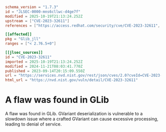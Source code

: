 ```toml
schema_version = "1.7.3"
id = "JLSEC-0000-mns6cllwc-d4ge7f"
modified = 2025-10-19T21:13:24.252Z
upstream = ["CVE-2023-32611"]
references = ["https://access.redhat.com/security/cve/CVE-2023-32611", "https://bugzilla.redhat.com/show_bug.cgi?id=2211829", "https://gitlab.gnome.org/GNOME/glib/-/issues/2797", "https://lists.debian.org/debian-lts-announce/2023/09/msg00030.html", "https://security.gentoo.org/glsa/202311-18", "https://security.netapp.com/advisory/ntap-20231027-0005/", "https://access.redhat.com/security/cve/CVE-2023-32611", "https://bugzilla.redhat.com/show_bug.cgi?id=2211829", "https://gitlab.gnome.org/GNOME/glib/-/issues/2797", "https://lists.debian.org/debian-lts-announce/2023/09/msg00030.html", "https://security.gentoo.org/glsa/202311-18", "https://security.netapp.com/advisory/ntap-20231027-0005/"]

[[affected]]
pkg = "Glib_jll"
ranges = ["< 2.76.5+0"]

[[jlsec_sources]]
id = "CVE-2023-32611"
imported = 2025-10-19T21:13:24.252Z
modified = 2024-11-21T08:03:41.770Z
published = 2023-09-14T20:15:09.550Z
url = "https://services.nvd.nist.gov/rest/json/cves/2.0?cveId=CVE-2023-32611"
html_url = "https://nvd.nist.gov/vuln/detail/CVE-2023-32611"
```

# A flaw was found in GLib

A flaw was found in GLib. GVariant deserialization is vulnerable to a slowdown issue where a crafted GVariant can cause excessive processing, leading to denial of service.

